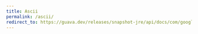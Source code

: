 ```yaml
---
title: Ascii
permalink: /ascii/
redirect_to: https://guava.dev/releases/snapshot-jre/api/docs/com/google/common/base/Ascii.html
---
```


